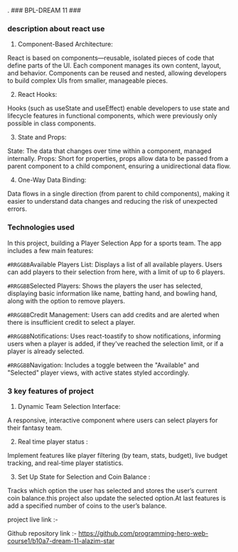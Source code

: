 .                                       ### BPL-DREAM 11 ###

### description about react use
1. Component-Based Architecture:

React is based on components—reusable, isolated pieces of code that define parts of the UI. Each component manages its own content, layout, and behavior.
Components can be reused and nested, allowing developers to build complex UIs from smaller, manageable pieces.

2. React Hooks:

Hooks (such as useState and useEffect) enable developers to use state and lifecycle features in functional components, which were previously only possible in class components.

3. State and Props:

State: The data that changes over time within a component, managed internally.
Props: Short for properties, props allow data to be passed from a parent component to a child component, ensuring a unidirectional data flow.

4. One-Way Data Binding:

Data flows in a single direction (from parent to child components), making it easier to understand data changes and reducing the risk of unexpected errors.




### Technologies used
In this project, building a Player Selection App for a sports team. The app includes a few main features:

`#RRGGBB`Available Players List: Displays a list of all available players. Users can add players to their selection from here, with a limit of up to 6 players.

`#RRGGBB`Selected Players: Shows the players the user has selected, displaying basic information like name, batting hand, and bowling hand, along with the option to remove players.

`#RRGGBB`Credit Management: Users can add credits and are alerted when there is insufficient credit to select a player.

`#RRGGBB`Notifications: Uses react-toastify to show notifications, informing users when a player is added, if they've reached the selection limit, or if a player is already selected.

`#RRGGBB`Navigation: Includes a toggle between the "Available" and "Selected" player views, with active states styled accordingly.

### 3 key features of project

1. Dynamic Team Selection Interface:

A responsive, interactive component where users can select players for their fantasy team.

2. Real time player status :

 Implement features like player filtering (by team, stats, budget), live budget tracking, and 
real-time player statistics.

3. Set Up State for Selection and Coin Balance :
 
  Tracks which option the user has selected and stores the user’s current coin balance.this project also update the selected option.At last features is add a specified number of coins to the user’s balance.

 
 project live link :- 

Github repository link :- https://github.com/programming-hero-web-course1/b10a7-dream-11-alazim-star